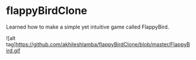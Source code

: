 # flappyBirdClone
Learned how to make a simple yet intuitive game called FlappyBird.

![alt tag]https://github.com/akhileshlamba/flappyBirdClone/blob/master/FlappyBird.gif
